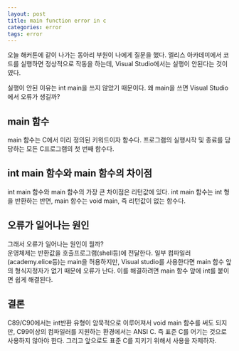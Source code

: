 ```yaml
---
layout: post
title: main function error in c
categories: error
tags: error
---
```


오늘 해커톤에 같이 나가는 동아리 부원이 나에게 질문을 했다.
엘리스 아카데미에서 코드를 실행하면 정상적으로 작동을 하는데,
Visual Studio에서는 실행이 안된다는 것이였다.

실행이 안된 이유는 int main을 쓰지 않았기 때문이다.
왜 main을 쓰면 Visual Studio에서 오류가 생길까?

## main 함수

main 함수는 C에서 미리 정의된 키워드이자 함수다. 프로그램의 실행시작 및 종료를 담당하는 모든 C프로그램의 첫 번째 함수다.

## int main 함수와 main 함수의 차이점

int main 함수와 main 함수의 가장 큰 차이점은 리턴값에 있다. int main 함수는 int 형을 반환하는 반면, main 함수는 void main, 즉 리턴값이 없는 함수다.

## 오류가 일어나는 원인

그래서 오류가 일어나는 원인이 뭘까?  
운영체제는 반환값을 호출프로그램(shell등)에 전달한다. 일부 컴파일러(academy.elice등)는 main을 허용하지만, Visual studio를 사용한다면 main 함수 앞의 형식지정자가 없기 때문에 오류가 난다. 이를 해결하려면 main 함수 앞에 int를 붙이면 쉽게 해결된다.

## 결론

C89/C90에서는 int반환 유형이 암묵적으로 이루어져서 void main 함수를 써도 되지만, C99이상의 컴파일러를 지원하는 환경에서는 ANSI C. 즉 표준 C를 어기는 것으로 사용하지 않아야 한다. 그리고 앞으로도 표준 C를 지키기 위해서 사용을 자제하자.